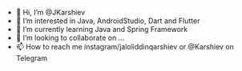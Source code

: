 - 👋 Hi, I’m @JKarshiev
- 👀 I’m interested in Java, AndroidStudio, Dart and Flutter
- 🌱 I’m currently learning Java and Spring Framework
- 💞️ I’m looking to collaborate on ...
- 📫 How to reach me instagram/jaloliddinqarshiev or @Karshiev on Telegram 

<!---
JKarshiev/JKarshiev is a ✨ special ✨ repository because its `README.md` (this file) appears on your GitHub profile.
You can click the Preview link to take a look at your changes.
--->
